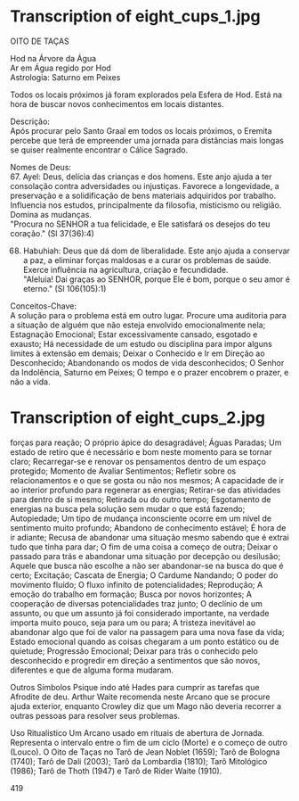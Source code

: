 # Transcription of eight_cups_1.jpg

OITO DE TAÇAS

Hod na Árvore da Água  
Ar em Água regido por Hod  
Astrologia: Saturno em Peixes  

Todos os locais próximos já foram explorados pela Esfera de Hod. Está na hora de buscar novos conhecimentos em locais distantes.

Descrição:  
Após procurar pelo Santo Graal em todos os locais próximos, o Eremita percebe que terá de empreender uma jornada para distâncias mais longas se quiser realmente encontrar o Cálice Sagrado.

Nomes de Deus:  
67. Ayel: Deus, delícia das crianças e dos homens. Este anjo ajuda a ter consolação contra adversidades ou injustiças. Favorece a longevidade, a preservação e a solidificação de bens materiais adquiridos por trabalho. Influencia nos estudos, principalmente da filosofia, misticismo ou religião. Domina as mudanças.  
"Procura no SENHOR a tua felicidade, e Ele satisfará os desejos do teu coração." (Sl 37(36):4)

68. Habuhiah: Deus que dá dom de liberalidade. Este anjo ajuda a conservar a paz, a eliminar forças maldosas e a curar os problemas de saúde. Exerce influência na agricultura, criação e fecundidade.  
"Aleluia! Dai graças ao SENHOR, porque Ele é bom, porque o seu amor é eterno." (Sl 106(105):1)

Conceitos-Chave:  
A solução para o problema está em outro lugar. Procure uma auditoria para a situação de alguém que não esteja envolvido emocionalmente nela; Estagnação Emocional; Estar excessivamente cansado, esgotado e exausto; Há necessidade de um estudo ou disciplina para impor alguns limites à extensão em demais; Deixar o Conhecido e Ir em Direção ao Desconhecido; Abandonando os modos de vida desconhecidos; O Senhor da Indolência, Saturno em Peixes; O tempo e o prazer encobrem o prazer, e não a vida.

# Transcription of eight_cups_2.jpg

forças para reação; O próprio ápice do desagradável; Águas Paradas; Um estado de retiro que é necessário e bom neste momento para se tornar claro; Recarregar-se e renovar os pensamentos dentro de um espaço protegido; Momento de Avaliar Sentimentos; Refletir sobre os relacionamentos e o que se gosta ou não nos mesmos; A capacidade de ir ao interior profundo para regenerar as energias; Retirar-se das atividades para dentro de si mesmo; Retirada ou do outro tempo; Esgotamento de energias na busca pela solução sem mudar o que está fazendo; Autopiedade; Um tipo de mudança inconsciente ocorre em um nível de sentimento muito profundo; Abandono de conhecimento estável; É hora de ir adiante; Recusa de abandonar uma situação mesmo sabendo que é extrai tudo que tinha para dar; O fim de uma coisa a começo de outra; Deixar o passado para trás e abandonar uma situação por decepção ou desilusão; Aquele que busca não escolhe a não ser abandonar-se na busca do que é certo; Excitação; Cascata de Energia; O Cardume Nandando; O poder do movimento fluído; O fluxo infinito de potencialidades; Reprodução; A emoção do trabalho em formação; Busca por novos horizontes; A cooperação de diversas potencialidades traz junto; O declínio de um assunto, ou que um assunto já foi considerado importante, na verdade importa muito pouco, seja para um ou para; A tristeza inevitável ao abandonar algo que foi de valor na passagem para uma nova fase da vida; Estado emocional quando as coisas chegaram a um ponto estático ou de quietude; Progressão Emocional; Deixar para trás o conhecido pelo desconhecido e progredir em direção a sentimentos que são novos, diferentes e que de alguma forma mudaram. 

Outros Símbolos
Psique indo até Hades para cumprir as tarefas que Afrodite de deu. Arthur Waite recomenda neste Arcano que se procure ajuda exterior, enquanto Crowley diz que um Mago não deveria recorrer a outras pessoas para resolver seus problemas.

Uso Ritualístico
Um Arcano usado em rituais de abertura de Jornada. Representa o intervalo entre o fim de um ciclo (Morte) e o começo de outro (Louco). 
O Oito de Taças no Tarô de Jean Noblet (1659); Tarô de Bologna (1740); Tarô de Dali (2003); Tarô da Lombardia (1810); Tarô Mitológico (1986); Tarô de Thoth (1947) e Tarô de Rider Waite (1910). 

419